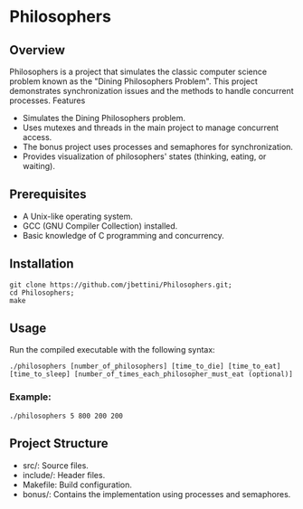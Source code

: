 # Philosophers

## Overview
Philosophers is a project that simulates the classic computer science problem known as the "Dining Philosophers Problem". This project demonstrates synchronization issues and the methods to handle concurrent processes.
Features

-   Simulates the Dining Philosophers problem.
-   Uses mutexes and threads in the main project to manage concurrent access.
-   The bonus project uses processes and semaphores for synchronization.
-   Provides visualization of philosophers' states (thinking, eating, or waiting).

## Prerequisites

-   A Unix-like operating system.
-   GCC (GNU Compiler Collection) installed.
-   Basic knowledge of C programming and concurrency.

## Installation
```
git clone https://github.com/jbettini/Philosophers.git;
cd Philosophers;
make
```


## Usage

Run the compiled executable with the following syntax:
```
./philosophers [number_of_philosophers] [time_to_die] [time_to_eat] [time_to_sleep] [number_of_times_each_philosopher_must_eat (optional)]
```

### Example:
```
./philosophers 5 800 200 200
```

## Project Structure

-   src/: Source files.
-   include/: Header files.
-   Makefile: Build configuration.
-   bonus/: Contains the implementation using processes and semaphores.
